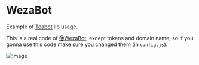 # WezaBot
Example of [Teabot](https://github.com/strikeentco/teabot) lib usage.

This is a real code of [@WezaBot](https://telegram.me/WezaBot), except tokens and domain name, so if you gonna use this code make sure you changed them (in `config.js`).

![image](https://cloud.githubusercontent.com/assets/2401029/9838905/ffc9fb50-5a71-11e5-9d88-bb8a707245ce.png)

